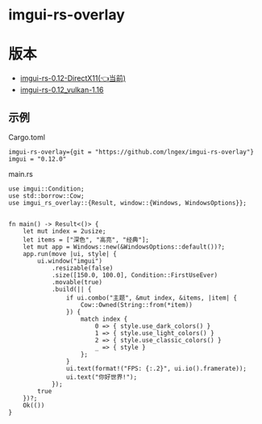 # imgui-rs-overlay

# 版本
* [imgui-rs-0.12-DirectX11(👈当前)](https://github.com/lngex/imgui-rs-overlay/tree/master)
* [imgui-rs-0.12_vulkan-1.16](https://github.com/lngex/imgui-rs-overlay/tree/vulkan_1.14)
## 示例

Cargo.toml
```
imgui-rs-overlay={git = "https://github.com/lngex/imgui-rs-overlay"}
imgui = "0.12.0"
```
main.rs
```
use imgui::Condition;
use std::borrow::Cow;
use imgui_rs_overlay::{Result, window::{Windows, WindowsOptions}};


fn main() -> Result<()> {
    let mut index = 2usize;
    let items = ["深色", "高亮", "经典"];
    let mut app = Windows::new(&WindowsOptions::default())?;
    app.run(move |ui, style| {
        ui.window("imgui")
            .resizable(false)
            .size([150.0, 100.0], Condition::FirstUseEver)
            .movable(true)
            .build(|| {
                if ui.combo("主题", &mut index, &items, |item| {
                    Cow::Owned(String::from(*item))
                }) {
                    match index {
                        0 => { style.use_dark_colors() }
                        1 => { style.use_light_colors() }
                        2 => { style.use_classic_colors() }
                        _ => { style }
                    };
                }
                ui.text(format!("FPS: {:.2}", ui.io().framerate));
                ui.text("你好世界!");
            });
        true
    })?;
    Ok(())
}
```



